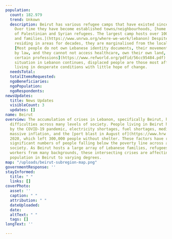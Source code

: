 ```yaml
---
population:
  count: 182.979
  trend: Unkown
  description: Beirut has various refugee camps that have existed since the late 1940’s.
    Over time they have become established towns/neighbourhoods, [home to thousands
    of Palestinian and Syrian refugees. The largest camp hosts over 100,000 individuals
    and families.](https://www.unrwa.org/where-we-work/lebanon) Despite refugee communities
    residing in areas for decades, they are marginalised from the local Lebanese community.
    [Most people do not own Lebanese identity documents, their movements are restricted
    by law, and they cannot not access healthcare, own their own land, or work in
    certain professions](https://www.refworld.org/pdfid/56cc95484.pdf). As the dire
    situation in Lebanon continues, displaced people are those most affected, often
    living in desperate conditions with little hope of change.
  needsTotal: 
  totalItemsRequested: 
  ngoBeneficiaries: 
  ngoPopulation: 
  ngoRespondents: 
newsUpdates:
  title: News Updates
  visibleCount: 3
  updates: []
name: Beirut
overview: The accumulation of crises in Lebanon, specifically Beirut, has led to enormous
  difficulties across many levels of society. People living in Beirut have been affected
  by the COVID-19 pandemic, electricity shortages, fuel shortages, medicine shortages,
  massive inflation, and the [port blast in August of](https://www.hrw.org/world-report/2021/country-chapters/lebanon)
  2020, which left 300,000 people without shelter. These factors have resulted in
  significant numbers of people falling below the poverty line across all parts of
  society. As Beirut hosts a large array of Lebanese families, refugees, and foreign
  workers from many backgrounds, these intersecting crises are affecting the entire
  population in Beirut to varying degrees.
map: "/uploads/beirut-subregion-map.png"
governmentResponse: ''
stayInformed:
  title: " "
  links: []
coverPhoto:
  asset: ''
  caption: " "
  attribution: " "
  dateUploaded: 
  date: 
  altText: " "
  tags: []
longText: ''

---
```


